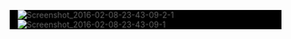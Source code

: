 <blockquote style="background-color:black;">
<img src="https://icompile.eladkarako.com/_uploads/2016/02/Screenshot_2016-02-08-23-43-09-2-1.png" alt="Screenshot_2016-02-08-23-43-09-2-1" rem-width="1027" rem-height="330" class="aligncenter size-full wp-image-4574" />

<img src="https://icompile.eladkarako.com/_uploads/2016/02/Screenshot_2016-02-08-23-43-09-1.png" alt="Screenshot_2016-02-08-23-43-09-1" rem-width="1236" rem-height="1440" class="aligncenter size-full wp-image-4576" />

</blockquote>

